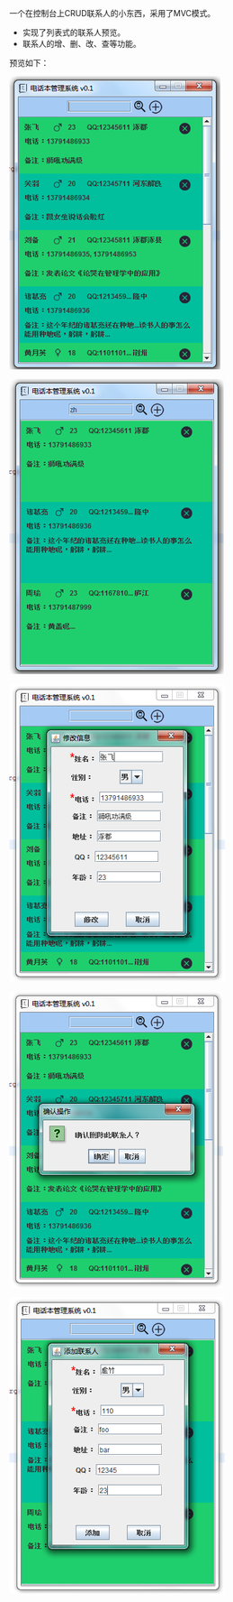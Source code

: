 


一个在控制台上CRUD联系人的小东西，采用了MVC模式。

- 实现了列表式的联系人预览。
- 联系人的增、删、改、查等功能。

预览如下：

![主界面](https://raw.githubusercontent.com/BenDanChen/phoneBookDemo/HEAD/%E7%9B%B8%E5%85%B3%E8%B5%84%E6%BA%90/%E9%A2%84%E8%A7%88_%E4%B8%BB%E7%95%8C%E9%9D%A2.png)

![拼音搜索](https://raw.githubusercontent.com/BenDanChen/phoneBookDemo/HEAD/%E7%9B%B8%E5%85%B3%E8%B5%84%E6%BA%90/%E9%A2%84%E8%A7%88_%E6%8B%BC%E9%9F%B3%E6%90%9C%E7%B4%A2.png)

![修改](https://raw.githubusercontent.com/BenDanChen/phoneBookDemo/HEAD/%E7%9B%B8%E5%85%B3%E8%B5%84%E6%BA%90/%E9%A2%84%E8%A7%88_%E4%BF%AE%E6%94%B9.png)

![删除](https://raw.githubusercontent.com/BenDanChen/phoneBookDemo/HEAD/%E7%9B%B8%E5%85%B3%E8%B5%84%E6%BA%90/%E9%A2%84%E8%A7%88_%E5%88%A0%E9%99%A4.png)

![添加](https://raw.githubusercontent.com/BenDanChen/phoneBookDemo/HEAD/%E7%9B%B8%E5%85%B3%E8%B5%84%E6%BA%90/%E9%A2%84%E8%A7%88_%E6%B7%BB%E5%8A%A0.png)


